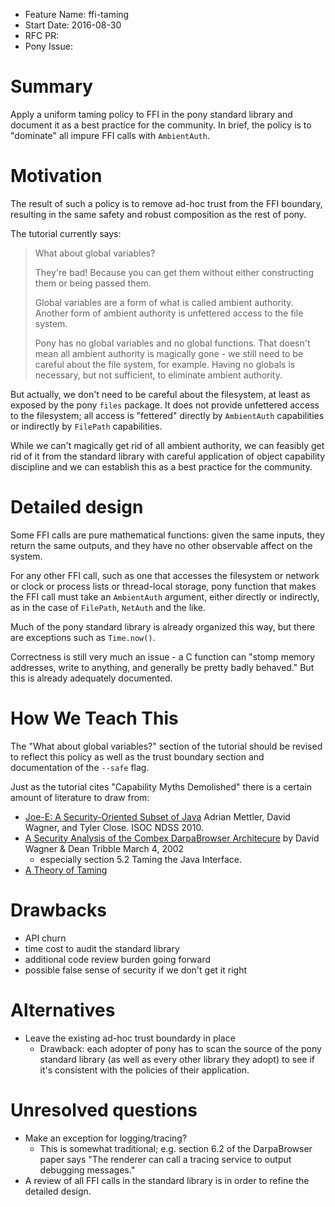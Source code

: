 - Feature Name: ffi-taming
- Start Date: 2016-08-30
- RFC PR:
- Pony Issue:

# Summary

Apply a uniform taming policy to FFI in the pony standard library
and document it as a best practice for the community. In brief,
the policy is to "dominate" all impure FFI calls with `AmbientAuth`.

# Motivation

The result of such a policy is to remove ad-hoc trust from the FFI boundary,
resulting in the same safety and robust composition as the rest of pony.

The tutorial currently says:

> What about global variables?
>
> They're bad! Because you can get them without either constructing them or being passed them.
>
> Global variables are a form of what is called ambient authority. Another form of ambient authority is unfettered access to the file system.
>
> Pony has no global variables and no global functions. That doesn't mean all ambient authority is magically gone - we still need to be careful about the file system, for example. Having no globals is necessary, but not sufficient, to eliminate ambient authority.

But actually, we don't need to be careful about the filesystem, at least as
exposed by the pony `files` package. It does not provide unfettered access to the filesystem;
all access is "fettered" directly by `AmbientAuth` capabilities or indirectly
by `FilePath` capabilities.

While we can't magically get rid of all ambient authority, we can feasibly
get rid of it from the standard library with careful application of object
capability discipline and we can establish this as a best practice for the community.

# Detailed design

Some FFI calls are pure mathematical functions: given the same inputs, they
return the same outputs, and they have no other observable affect on the system.

For any other FFI call, such as one that accesses the filesystem or network
or clock or process lists or thread-local storage, pony function that makes
the FFI call must take an `AmbientAuth` argument, either directly or indirectly, as
in the case of `FilePath`, `NetAuth` and the like.

Much of the pony standard library is already organized this way, but there
are exceptions such as `Time.now()`.

Correctness is still very much an issue - a C function can "stomp memory addresses,
write to anything, and generally be pretty badly behaved."
But this is already adequately documented.

# How We Teach This

The "What about global variables?" section of the tutorial should be revised
to reflect this policy as well as the trust boundary section and documentation
of the `--safe` flag.

Just as the tutorial cites "Capability Myths Demolished" there is a certain
amount of literature to draw from:

 - [Joe-E: A Security-Oriented Subset of Java](https://people.eecs.berkeley.edu/~daw/papers/joe-e-ndss10.pdf) Adrian Mettler, David Wagner, and Tyler Close. ISOC NDSS 2010.
 - [A Security Analysis of the Combex DarpaBrowser Architecure](http://www.combex.com/papers/darpa-review/security-review.html) by David Wagner & Dean Tribble March 4, 2002
   - especially section 5.2    Taming the Java Interface.
 - [A Theory of Taming](http://erights.org/elib/legacy/taming.html)

# Drawbacks

  - API churn
  - time cost to audit the standard library
  - additional code review burden going forward
  - possible false sense of security if we don't get it right

# Alternatives

  - Leave the existing ad-hoc trust boundardy in place
    - Drawback: each adopter of pony has to scan the source of the pony standard library (as well as every other library they adopt) to see if it's consistent with the policies of their application.

# Unresolved questions

 - Make an exception for logging/tracing?
   - This is somewhat traditional; e.g. section 6.2 of the DarpaBrowser paper says "The renderer can call a tracing service to output debugging messages."
 - A review of all FFI calls in the standard library is in order to refine the detailed design.

